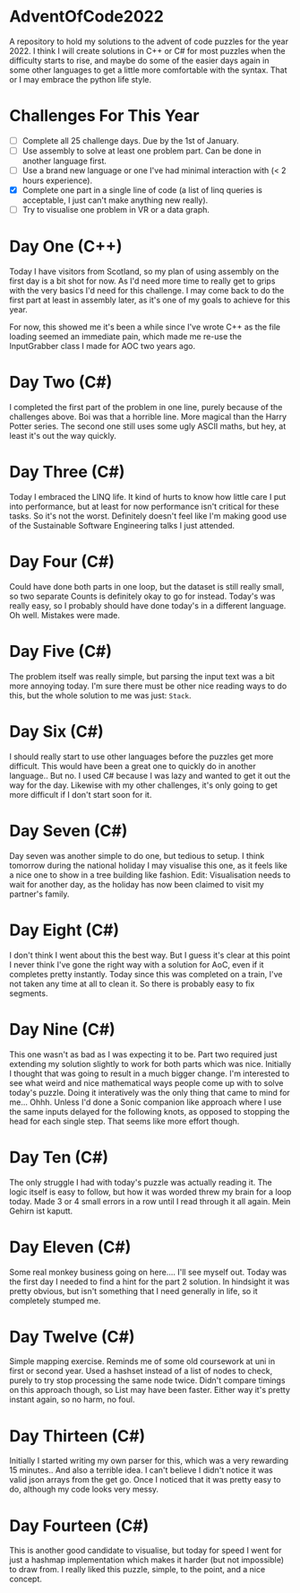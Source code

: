 # AdventOfCode2022
A repository to hold my solutions to the advent of code puzzles for the year 2022. I think I will create solutions in C++ or C# for most puzzles when the difficulty starts to rise, and maybe do some of the easier days again in some other languages to get a little more comfortable with the syntax. That or I may embrace the python life style.

# Challenges For This Year
- [ ] Complete all 25 challenge days. Due by the 1st of January.
- [ ] Use assembly to solve at least one problem part. Can be done in another language first.
- [ ] Use a brand new language or one I've had minimal interaction with (< 2 hours experience).
- [x] Complete one part in a single line of code (a list of linq queries is acceptable, I just can't make anything new really).
- [ ] Try to visualise one problem in VR or a data graph.

# Day One (C++)
Today I have visitors from Scotland, so my plan of using assembly on the first day is a bit shot for now. As I'd need more time to really get to grips with the very basics I'd need for this challenge. 
I may come back to do the first part at least in assembly later, as it's one of my goals to achieve for this year.

For now, this showed me it's been a while since I've wrote C++ as the file loading seemed an immediate pain, which made me re-use the InputGrabber class I made for AOC two years ago.

# Day Two (C#)
I completed the first part of the problem in one line, purely because of the challenges above. Boi was that a horrible line. More magical than the Harry Potter series.
The second one still uses some ugly ASCII maths, but hey, at least it's out the way quickly.

# Day Three (C#)
Today I embraced the LINQ life. It kind of hurts to know how little care I put into performance, but at least for now performance isn't critical for these tasks. So it's not the worst. 
Definitely doesn't feel like I'm making good use of the Sustainable Software Engineering talks I just attended.

# Day Four (C#)
Could have done both parts in one loop, but the dataset is still really small, so two separate Counts is definitely okay to go for instead.
Today's was really easy, so I probably should have done today's in a different language. Oh well. Mistakes were made.

# Day Five (C#)
The problem itself was really simple, but parsing the input text was a bit more annoying today. 
I'm sure there must be other nice reading ways to do this, but the whole solution to me was just: `Stack`.

# Day Six (C#)
I should really start to use other languages before the puzzles get more difficult. This would have been a great one to quickly do in another language.. But no. I used C# because I was lazy and wanted to get it out the way for the day. Likewise with my other challenges, it's only going to get more difficult if I don't start soon for it.

# Day Seven (C#)
Day seven was another simple to do one, but tedious to setup. I think tomorrow during the national holiday I may visualise this one, as it feels like a nice one to show in a tree building like fashion.
Edit: Visualisation needs to wait for another day, as the holiday has now been claimed to visit my partner's family.

# Day Eight (C#)
I don't think I went about this the best way. But I guess it's clear at this point I never think I've gone the right way with a solution for AoC, even if it completes pretty instantly.
Today since this was completed on a train, I've not taken any time at all to clean it. So there is probably easy to fix segments.

# Day Nine (C#)
This one wasn't as bad as I was expecting it to be. Part two required just extending my solution slightly to work for both parts which was nice. Initially I thought that was going to result in a much bigger change. I'm interested to see what weird and nice mathematical ways people come up with to solve today's puzzle. Doing it interatively was the only thing that came to mind for me... Ohhh. Unless I'd done a Sonic companion like approach where I use the same inputs delayed for the following knots, as opposed to stopping the head for each single step. That seems like more effort though.

# Day Ten (C#)
The only struggle I had with today's puzzle was actually reading it. The logic itself is easy to follow, but how it was worded threw my brain for a loop today. Made 3 or 4 small errors in a row until I read through it all again. Mein Gehirn ist kaputt.

# Day Eleven (C#)
Some real monkey business going on here.... I'll see myself out.
Today was the first day I needed to find a hint for the part 2 solution. In hindsight it was pretty obvious, but isn't something that I need generally in life, so it completely stumped me.

# Day Twelve (C#)
Simple mapping exercise. Reminds me of some old coursework at uni in first or second year. Used a hashset instead of a list of nodes to check, purely to try stop processing the same node twice. Didn't compare timings on this approach though, so List may have been faster. Either way it's pretty instant again, so no harm, no foul.

# Day Thirteen (C#)
Initially I started writing my own parser for this, which was a very rewarding 15 minutes.. And also a terrible idea. I can't believe I didn't notice it was valid json arrays from the get go. Once I noticed that it was pretty easy to do, although my code looks very messy.

# Day Fourteen (C#)
This is another good candidate to visualise, but today for speed I went for just a hashmap implementation which makes it harder (but not impossible) to draw from. I really liked this puzzle, simple, to the point, and a nice concept.
